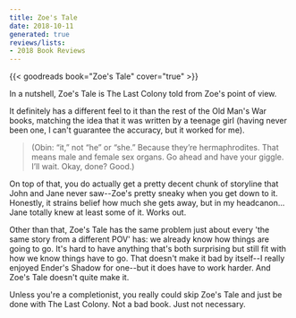 ```yaml
---
title: Zoe's Tale
date: 2018-10-11
generated: true
reviews/lists:
- 2018 Book Reviews
---
```

{{< goodreads book="Zoe's Tale" cover="true" >}}

In a nutshell, Zoe's Tale is The Last Colony told from Zoe's point of view.  

It definitely has a different feel to it than the rest of the Old Man's War books, matching the idea that it was written by a teenage girl (having never been one, I can't guarantee the accuracy, but it worked for me).  

<!--more-->

> (Obin: “it,” not “he” or “she.” Because they’re hermaphrodites. That means male and female sex organs. Go ahead and have your giggle. I’ll wait. Okay, done? Good.)

On top of that, you do actually get a pretty decent chunk of storyline that John and Jane never saw--Zoe's pretty sneaky when you get down to it. Honestly, it strains belief how much she gets away, but in my headcanon... Jane totally knew at least some of it. Works out.  

Other than that, Zoe's Tale has the same problem just about every 'the same story from a different POV' has: we already know how things are going to go. It's hard to have anything that's both surprising but still fit with how we know things have to go. That doesn't make it bad by itself--I really enjoyed Ender's Shadow for one--but it does have to work harder. And Zoe's Tale doesn't quite make it.  

Unless you're a completionist, you really could skip Zoe's Tale and just be done with The Last Colony. Not a bad book. Just not necessary.


